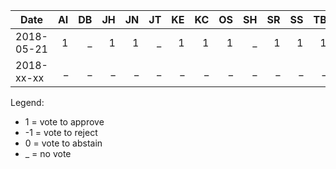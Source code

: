 | Date        |  AI  |  DB  |  JH  |  JN  |  JT  |  KE  |  KC  |  OS  |  SH  |  SR  |  SS  |  TB  |  VC  | Issue
| ----------- | ----:| ----:| ----:| ----:| ----:| ----:| ----:| ----:| ----:| ----:| ----:| ----:| ----:| ---------------------------------------
| 2018-05-21  |   1  |   _  |   1  |   1  |   _  |   1  |   1  |   1  |   _  |   1  |   1  |   1  |   _  | [Stylistic difference](https://github.com/dcmi/usage/issues/3)
| 2018-xx-xx  |   _  |   _  |   _  |   _  |   _  |   _  |   _  |   _  |   _  |   _  |   _  |   _  |   _  | [Template](https://github.com/dcmi/usage/issues/3)

Legend:
* 1 = vote to approve
* -1 = vote to reject
* 0 = vote to abstain
* _ = no vote

